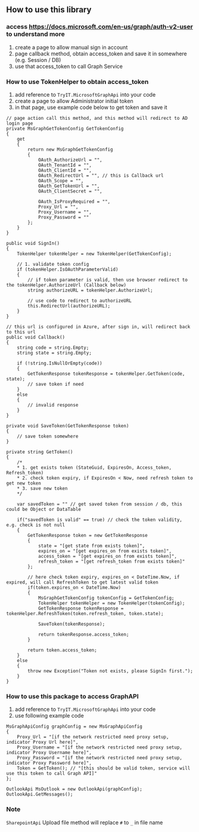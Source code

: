 ﻿## How to use this library

### access https://docs.microsoft.com/en-us/graph/auth-v2-user to understand more ###

1. create a page to allow manual sign in account
2. page callback method, obtain access_token and save it in somewhere (e.g. Session / DB)
3. use that access_token to call Graph Service


### How to use TokenHelper to obtain access_token
1. add reference to ```TryIT.MicrosoftGraphApi``` into your code
1. create a page to allow Administrator initial token
2. in that page, use example code below to get token and save it

```
// page action call this method, and this method will redirect to AD login page
private MsGraphGetTokenConfig GetTokenConfig
{
    get
    {
        return new MsGraphGetTokenConfig
        { 
            OAuth_AuthorizeUrl = "",
            OAuth_TenantId = "",
            OAuth_ClientId = "",
            OAuth_RedirectUrl = "", // this is Callback url
            OAuth_Scope = "",
            OAuth_GetTokenUrl = "",
            OAuth_ClientSecret = "",

            OAuth_IsProxyRequired = "",
            Proxy_Url = "",
            Proxy_Username = "",
            Proxy_Password = ""
        };
    }
}

public void SignIn()
{
    TokenHelper tokenHelper = new TokenHelper(GetTokenConfig);

    // 1. validate token config
    if (tokenHelper.IsOAuthParameterValid)
    {
        // if token parameter is valid, then use browser redirect to the tokenHelper.AuthorizeUrl (Callback below)
        string authorizeURL = tokenHelper.AuthorizeUrl;

        // use code to redirect to authorizeURL
        this.RedirectUrl(authorizeURL);
    }
}

// this url is configured in Azure, after sign in, will redirect back to this url
public void Callback()
{
    string code = string.Empty;
    string state = string.Empty;

    if (!string.IsNullOrEmpty(code))
    {
        GetTokenResponse tokenResponse = tokenHelper.GetToken(code, state);
        // save token if need
    }
    else
    {
        // invalid response
    }
}

private void SaveToken(GetTokenResponse token)
{
    // save token somewhere
}

private string GetToken()
{
    /*
    * 1. get exists token (StateGuid, ExpiresOn, Access_token, Refresh_token)
    * 2. check token expiry, if ExpiresOn < Now, need refresh token to get new token
    * 3. save new token
    */

    var savedToken = "" // get saved token from session / db, this could be Object or DataTable

    if("savedToken is valid" == true) // check the token validity, e.g. check is not null
    {
        GetTokenResponse token = new GetTokenResponse
        {
            state = "[get state from exists token]",
            expires_on = "[get expires_on from exists token]",
            access_token = "[get expires_on from exists token]",
            refresh_token = "[get refresh_token from exists token]"
        };

        // here check token expiry, expires_on < DateTime.Now, if expired, will call RefreshToken to get latest valid token
        if(token.expires_on < DateTime.Now)
        {
            MsGraphGetTokenConfig tokenConfig = GetTokenConfig;
            TokenHelper tokenHelper = new TokenHelper(tokenConfig);
            GetTokenResponse tokenResponse = tokenHelper.RefreshToken(token.refresh_token, token.state);

            SaveToken(tokenResponse);

            return tokenResponse.access_token;
        }

        return token.access_token;
    }
    else
    {
        throw new Exception("Token not exists, please SignIn first.");
    }
}
```
### How to use this package to access GraphAPI

1. add reference to ```TryIT.MicrosoftGraphApi``` into your code
2. use following example code

```
MsGraphApiConfig graphConfig = new MsGraphApiConfig
{
    Proxy_Url = "[if the network restricted need proxy setup, indicator Proxy Url here]",
    Proxy_Username = "[if the network restricted need proxy setup, indicator Proxy Username here]",
    Proxy_Password = "[if the network restricted need proxy setup, indicator Proxy Password here]",
    Token = GetToken(); // "[this should be valid token, service will use this token to call Graph API]"
};

OutlookApi MsOutlook = new OutlookApi(graphConfig);
OutlookApi.GetMessages();
```


### Note

```SharepointApi``` Upload file method will replace `#` to `_` in file name